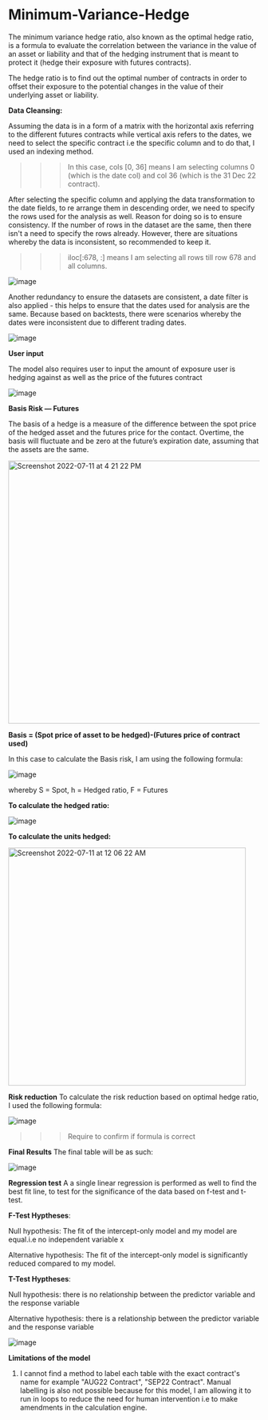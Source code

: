 # Minimum-Variance-Hedge

The minimum variance hedge ratio, also known as the optimal hedge ratio, is a formula to evaluate the correlation between the variance in the value of an asset or liability and that of the hedging instrument that is meant to protect it (hedge their exposure with futures contracts).

The hedge ratio is to find out the optimal number of contracts in order to offset their exposure to the potential changes in the value of their underlying asset or liability.


**Data Cleansing:** 

Assuming the data is in a form of a matrix with the horizontal axis referring to the different futures contracts while vertical axis refers to the dates, we need to select the specific contract i.e the specific column and to do that, I used an indexing method.
>>> In this case, cols [0, 36] means I am selecting columns 0 (which is the date col) and col 36 (which is the 31 Dec 22 contract). 

After selecting the specific column and applying the data transformation to the date fields, to re arrange them in descending order, we need to specify the rows used for the analysis as well. Reason for doing so is to ensure consistency. If the number of rows in the dataset are the same, then there isn't a need to specify the rows already. However, there are situations whereby the data is inconsistent, so recommended to keep it. 
>>> iloc[:678, :] means I am selecting all rows till row 678 and all columns. 

![image](https://user-images.githubusercontent.com/107907500/179689326-6aabbc33-dc1e-4302-9f7c-0dba72eb5df7.png)

Another redundancy to ensure the datasets are consistent, a date filter is also applied - this helps to ensure that the dates used for analysis are the same. Because based on backtests, there were scenarios whereby the dates were inconsistent due to different trading dates. 

![image](https://user-images.githubusercontent.com/107907500/179690488-e8746937-c574-4c30-81fe-a443d351c057.png)

**User input**

The model also requires user to input the amount of exposure user is hedging against as well as the price of the futures contract

![image](https://user-images.githubusercontent.com/107907500/179187006-7d6e8926-2802-4a92-95ea-560d1becedd7.png)

**Basis Risk — Futures**

The basis of a hedge is a measure of the difference between the spot price of the hedged asset and the futures price for the contact. Overtime, the basis will fluctuate and be zero at the future’s expiration date, assuming that the assets are the same.

<img width="526" alt="Screenshot 2022-07-11 at 4 21 22 PM" src="https://user-images.githubusercontent.com/107907500/178220454-d9edc7c0-12ae-43a1-8d3e-83039de95eec.png">

**Basis = (Spot price of asset to be hedged)-(Futures price of contract used)**

In this case to calculate the Basis risk, I am using the following formula: 

![image](https://user-images.githubusercontent.com/107907500/178881304-6297149c-5690-4bbe-99bb-dcda1de9e067.png)

whereby S = Spot, h = Hedged ratio, F = Futures

**To calculate the hedged ratio:**

![image](https://user-images.githubusercontent.com/107907500/178882722-df72e6bb-8b1e-443d-8e75-482ec4c7f7b4.png)

**To calculate the units hedged:**

<img width="476" alt="Screenshot 2022-07-11 at 12 06 22 AM" src="https://user-images.githubusercontent.com/107907500/178152611-3f037d2e-33db-4eb9-b8a6-44b501097e55.png">

**Risk reduction**
To calculate the risk reduction based on optimal hedge ratio, I used the following formula:

![image](https://user-images.githubusercontent.com/107907500/179691370-0475d516-762d-4772-8cab-8980484924f2.png)

>>>Require to confirm if formula is correct

**Final Results**
The final table will be as such: 

![image](https://user-images.githubusercontent.com/107907500/179129540-7227f5b8-f4ba-4637-9a67-6af6274d3c35.png)

**Regression test**
A a single linear regression is performed as well to find the best fit line, to test for the significance of the data based on f-test and t-test. 

**F-Test Hyptheses**:

Null hypothesis: The fit of the intercept-only model and my model are equal.i.e no independent variable x

Alternative hypothesis: The fit of the intercept-only model is significantly reduced compared to my model.

**T-Test Hyptheses**:

Null hypothesis: there is no relationship between the predictor variable and the response variable

Alternative hypothesis: there is a relationship between the predictor variable and the response variable

![image](https://user-images.githubusercontent.com/107907500/179158389-c5bea629-ffe2-46c7-8b8d-63fe9793e5dc.png)

**Limitations of the model**

1. I cannot find a method to label each table with the exact contract's name for example "AUG22 Contract", "SEP22 Contract". Manual labelling is also not possible because for this model, I am allowing it to run in loops to reduce the need for human intervention i.e to make amendments in the calculation engine.
